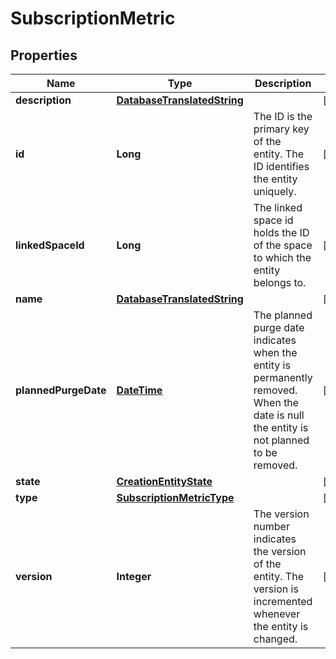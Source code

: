 
# SubscriptionMetric

## Properties
Name | Type | Description | Notes
------------ | ------------- | ------------- | -------------
**description** | [**DatabaseTranslatedString**](DatabaseTranslatedString.md) |  |  [optional]
**id** | **Long** | The ID is the primary key of the entity. The ID identifies the entity uniquely. |  [optional]
**linkedSpaceId** | **Long** | The linked space id holds the ID of the space to which the entity belongs to. |  [optional]
**name** | [**DatabaseTranslatedString**](DatabaseTranslatedString.md) |  |  [optional]
**plannedPurgeDate** | [**DateTime**](DateTime.md) | The planned purge date indicates when the entity is permanently removed. When the date is null the entity is not planned to be removed. |  [optional]
**state** | [**CreationEntityState**](CreationEntityState.md) |  |  [optional]
**type** | [**SubscriptionMetricType**](SubscriptionMetricType.md) |  |  [optional]
**version** | **Integer** | The version number indicates the version of the entity. The version is incremented whenever the entity is changed. |  [optional]



